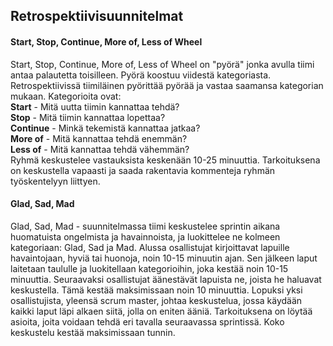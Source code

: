 ## Retrospektiivisuunnitelmat
#### Start, Stop, Continue, More of, Less of Wheel

Start, Stop, Continue, More of, Less of Wheel on "pyörä" jonka avulla tiimi antaa palautetta toisilleen. Pyörä koostuu viidestä kategoriasta. Retrospektiivissä tiimiläinen pyörittää pyörää ja vastaa saamansa kategorian mukaan. Kategorioita ovat:\
**Start** - Mitä uutta tiimin kannattaa tehdä?\
**Stop** - Mitä tiimin kannattaa lopettaa?\
**Continue** - Minkä tekemistä kannattaa jatkaa?\
**More of** - Mitä kannattaa tehdä enemmän?\
**Less of** - Mitä kannattaa tehdä vähemmän?\
Ryhmä keskustelee vastauksista keskenään 10-25 minuuttia. Tarkoituksena on keskustella vapaasti ja saada rakentavia kommenteja ryhmän työskentelyyn liittyen.

#### Glad, Sad, Mad

Glad, Sad, Mad - suunnitelmassa tiimi keskustelee sprintin aikana huomatuista ongelmista ja havainnoista, ja luokittelee ne kolmeen kategoriaan: Glad, Sad ja Mad.
Alussa osallistujat kirjoittavat lapuille havaintojaan, hyviä tai huonoja, noin 10-15 minuutin ajan. Sen jälkeen laput laitetaan taululle ja luokitellaan kategorioihin, joka kestää noin 10-15 minuuttia. Seuraavaksi osallistujat äänestävät lapuista ne, joista he haluavat keskustella. Tämä kestää maksimissaan noin 10 minuuttia.
Lopuksi yksi osallistujista, yleensä scrum master, johtaa keskustelua, jossa käydään kaikki laput läpi alkaen siitä, jolla on eniten ääniä. Tarkoituksena on löytää asioita, joita voidaan tehdä eri tavalla seuraavassa sprintissä. Koko keskustelu kestää maksimissaan tunnin.


